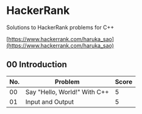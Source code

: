 # HackerRank
Solutions to HackerRank problems for C++

[https://www.hackerrank.com/haruka_sao](https://www.hackerrank.com/haruka_sao)

## 00 Introduction

| No. | Problem | Score |
| ---- | ---- | ---- |
| 00 | Say "Hello, World!" With C++ | 5 |
| 01 | Input and Output | 5 |
